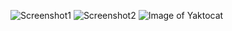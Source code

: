 ![Screenshot1](https://github.com/LotsofTimeSlices/Everquest/EQSwitch/2019-06-03_13-53-31.png)
![Screenshot2](https://github.com/LotsofTimeSlices/Everquest/EQSwitch/2019-06-03_13-55-22.png)
![Image of Yaktocat](https://octodex.github.com/images/yaktocat.png)
